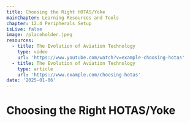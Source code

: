 ```yaml
---
title: Choosing the Right HOTAS/Yoke
mainChapter: Learning Resources and Tools
chapter: 12.4 Peripherals Setup
isLive: false
image: /placeholder.jpeg
resources:
  - title: The Evolution of Aviation Technology
    type: video
    url: 'https://www.youtube.com/watch?v=example-choosing-hotas'
  - title: The Evolution of Aviation Technology
    type: article
    url: 'https://www.example.com/choosing-hotas'
date: '2025-01-06'
---
```


# Choosing the Right HOTAS/Yoke
